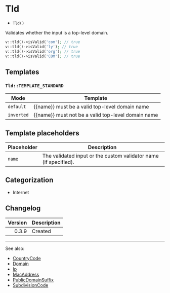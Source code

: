 # Tld

- `Tld()`

Validates whether the input is a top-level domain.

```php
v::tld()->isValid('com'); // true
v::tld()->isValid('ly'); // true
v::tld()->isValid('org'); // true
v::tld()->isValid('COM'); // true
```

## Templates

### `Tld::TEMPLATE_STANDARD`

| Mode       | Template                                           |
|------------|----------------------------------------------------|
| `default`  | {{name}} must be a valid top-level domain name     |
| `inverted` | {{name}} must not be a valid top-level domain name |

## Template placeholders

| Placeholder | Description                                                      |
|-------------|------------------------------------------------------------------|
| `name`      | The validated input or the custom validator name (if specified). |

## Categorization

- Internet

## Changelog

| Version | Description |
|--------:|-------------|
|   0.3.9 | Created     |

***
See also:

- [CountryCode](CountryCode.md)
- [Domain](Domain.md)
- [Ip](Ip.md)
- [MacAddress](MacAddress.md)
- [PublicDomainSuffix](PublicDomainSuffix.md)
- [SubdivisionCode](SubdivisionCode.md)
